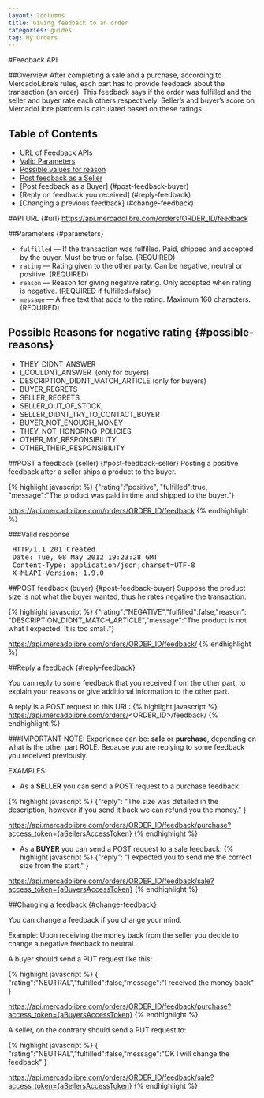 ```yaml
---
layout: 2columns
title: Giving feedback to an order
categories: guides
tag: My Orders
---
```


#Feedback API

##Overview
After completing a sale and a purchase, according to MercadoLibre’s rules, each part has to provide feedback about the transaction (an order).
This feedback says if the order was fulfilled and the seller and buyer rate each others respectively.
Seller’s and buyer’s score on MercadoLibre platform is calculated based on these ratings.

## Table of Contents
- [URL of Feedback APIs](#url)
- [Valid Parameters](#parameters)
- [Possible values for reason](#possible-reasons)
- [Post feedback as a Seller](#post-feedback-seller)
- [Post feedback as a Buyer] (#post-feedback-buyer)
- [Reply on feedback you received] (#reply-feedback)
- [Changing a previous feedback] (#change-feedback)

#API URL {#url}
https://api.mercadolibre.com/orders/ORDER_ID/feedback

##Parameters {#parameters}
- `fulfilled` — If the transaction was fulfilled. Paid, shipped and accepted by the buyer. Must be true or false. (REQUIRED)
- `rating` —  Rating given to the other party. Can be negative, neutral or positive. (REQUIRED)
- `reason` — Reason for giving negative rating. Only accepted when rating is negative.  (REQUIRED if fulfilled=false)
- `message` — A free text that adds to the rating. Maximum 160 characters. (REQUIRED)

## Possible Reasons for negative rating {#possible-reasons}
* THEY_DIDNT_ANSWER
* I_COULDNT_ANSWER  (only for buyers)
* DESCRIPTION_DIDNT_MATCH_ARTICLE (only for buyers)
* BUYER_REGRETS
* SELLER_REGRETS
* SELLER_OUT_OF_STOCK,
* SELLER_DIDNT_TRY_TO_CONTACT_BUYER
* BUYER_NOT_ENOUGH_MONEY
* THEY_NOT_HONORING_POLICIES
* OTHER_MY_RESPONSIBILITY
* OTHER_THEIR_RESPONSIBILITY



##POST a feedback (seller) {#post-feedback-seller}
Posting a positive feedback after a seller ships a product to the buyer.

{% highlight javascript %}
{"rating":"positive",  "fulfilled":true, "message":"The product was paid in time and shipped to the buyer."}

https://api.mercadolibre.com/orders/ORDER_ID/feedback
{% endhighlight %}


###Valid response

<pre class="terminal">
 HTTP/1.1 201 Created
 Date: Tue, 08 May 2012 19:23:28 GMT
 Content-Type: application/json;charset=UTF-8
 X-MLAPI-Version: 1.9.0
</pre>



##POST feedback (buyer) {#post-feedback-buyer}
Suppose the product size is not what the buyer wanted, thus he rates negative the transaction.

{% highlight javascript %}
{"rating":"NEGATIVE","fulfilled":false,"reason": "DESCRIPTION_DIDNT_MATCH_ARTICLE","message":"The product is not what I expected. It is too small."}

https://api.mercadolibre.com/orders/ORDER_ID/feedback/
{% endhighlight %}



##Reply a feedback {#reply-feedback}

You can reply to some feedback that you received from the other part, to explain your reasons or give additional information to the other part.

A reply is a POST request to this URL:
{% highlight javascript %}
https://api.mercadolibre.com/orders/<ORDER_ID>/feedback/<EXPERIENCE>
{% endhighlight %}

###IMPORTANT NOTE:
Experience can be: **sale** or **purchase**, depending on what is the other part ROLE. Because you are replying to some feedback you received previously.

EXAMPLES:

- As a **SELLER** you can send a POST request to a purchase feedback:

{% highlight javascript %}
{"reply": "The size was detailed in the description, however if you send it back we can refund you the money." }

https://api.mercadolibre.com/orders/ORDER_ID/feedback/purchase?access_token={aSellersAccessToken}
{% endhighlight %}

- As a **BUYER** you can send a POST request to a sale feedback:
{% highlight javascript %}
{"reply": "I expected you to send me the correct size from the start." }

https://api.mercadolibre.com/orders/ORDER_ID/feedback/sale?access_token={aBuyersAccessToken}
{% endhighlight %}


##Changing a feedback {#change-feedback}

You can change a feedback if you change your mind.

Example: Upon receiving the money back from the seller you decide to change a negative feedback to neutral.

A buyer should send a PUT request like this:

{% highlight javascript %}
{
"rating":"NEUTRAL","fulfilled":false,"message":"I received the money back"
}

https://api.mercadolibre.com/orders/ORDER_ID/feedback/purchase?access_token={aBuyersAccessToken}
{% endhighlight %}


A seller, on the contrary should send a PUT request to:

{% highlight javascript %}
{
"rating":"NEUTRAL","fulfilled":false,"message":"OK I will change the feedback"
}

https://api.mercadolibre.com/orders/ORDER_ID/feedback/sale?access_token={aSellersAccessToken}
{% endhighlight %}



